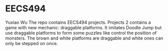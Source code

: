 # EECS494
Yuxiao Wu
The repo contains EECS494 projects.
Projects 2 contains a game with new mechanic: draggable platforms. It imitates Doodle Jump but use draggable 
platforms to form some puzzles like control the position of monsters. The brown and white platforms are draggable
and white ones can only be stepped on once.
